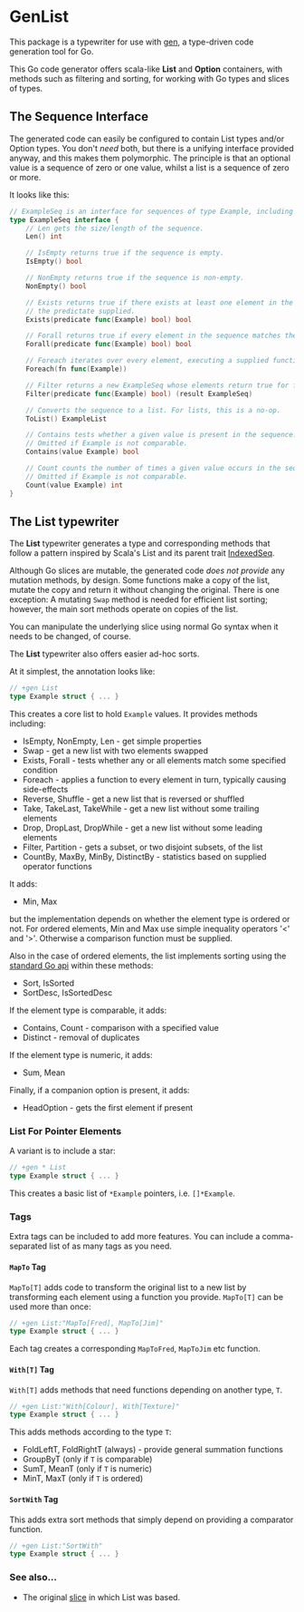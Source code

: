 # GenList

This package is a typewriter for use with [gen](https://github.com/clipperhouse/gen), a type-driven code generation tool for Go.

This Go code generator offers scala-like **List** and **Option** containers, with methods such as filtering and sorting,
for working with Go types and slices of types.

## The Sequence Interface

The generated code can easily be configured to contain List types and/or Option types. You don't *need* both, but
there is a unifying interface provided anyway, and this makes them polymorphic. The principle is that an optional
value is a sequence of zero or one value, whilst a list is a sequence of zero or more. 

It looks like this:

```go
// ExampleSeq is an interface for sequences of type Example, including lists and options (where present).
type ExampleSeq interface {
	// Len gets the size/length of the sequence.
	Len() int

	// IsEmpty returns true if the sequence is empty.
	IsEmpty() bool

	// NonEmpty returns true if the sequence is non-empty.
	NonEmpty() bool

	// Exists returns true if there exists at least one element in the sequence that matches
	// the predictate supplied.
	Exists(predicate func(Example) bool) bool

	// Forall returns true if every element in the sequence matches the predictate supplied.
	Forall(predicate func(Example) bool) bool

	// Foreach iterates over every element, executing a supplied function against each.
	Foreach(fn func(Example))

	// Filter returns a new ExampleSeq whose elements return true for func.
	Filter(predicate func(Example) bool) (result ExampleSeq)

	// Converts the sequence to a list. For lists, this is a no-op.
	ToList() ExampleList

	// Contains tests whether a given value is present in the sequence.
	// Omitted if Example is not comparable.
	Contains(value Example) bool

	// Count counts the number of times a given value occurs in the sequence.
	// Omitted if Example is not comparable.
	Count(value Example) int
}
```

## The List typewriter

The **List** typewriter generates a type and corresponding methods that follow a pattern inspired by Scala's List and
its parent trait [IndexedSeq](http://www.scala-lang.org/api/2.11.7/#scala.collection.IndexedSeq).

Although Go slices are mutable, the generated code *does not provide* any mutation methods, by design. Some functions
make a copy of the list, mutate the copy and return it without changing the original. There is one exception:
A mutating `Swap` method is needed for efficient list sorting; however, the main sort methods operate on copies
of the list.

You can manipulate the underlying slice using normal Go syntax when it needs to be changed, of course.

The **List** typewriter also offers easier ad-hoc sorts.

At it simplest, the annotation looks like:

````go
// +gen List
type Example struct { ... }
````

This creates a core list to hold `Example` values. It provides methods including:

 * IsEmpty, NonEmpty, Len - get simple properties
 * Swap - get a new list with two elements swapped
 * Exists, Forall - tests whether any or all elements match some specified condition
 * Foreach - applies a function to every element in turn, typically causing side-effects
 * Reverse, Shuffle - get a new list that is reversed or shuffled
 * Take, TakeLast, TakeWhile - get a new list without some trailing elements
 * Drop, DropLast, DropWhile - get a new list without some leading elements
 * Filter, Partition - gets a subset, or two disjoint subsets, of the list
 * CountBy, MaxBy, MinBy, DistinctBy - statistics based on supplied operator functions

It adds:

 * Min, Max

but the implementation depends on whether the element type is ordered or not. For ordered elements, Min and Max use
simple inequality operators '<' and '>'. Otherwise a comparison function must be supplied.

Also in the case of ordered elements, the list implements sorting using the [standard Go api](https://golang.org/pkg/sort/)
within these methods:

* Sort, IsSorted
* SortDesc, IsSortedDesc

If the element type is comparable, it adds:

 * Contains, Count - comparison with a specified value
 * Distinct - removal of duplicates

If the element type is numeric, it adds:

 * Sum, Mean

Finally, if a companion option is present, it adds:

 * HeadOption - gets the first element if present

### List For Pointer Elements

A variant is to include a star:

````go
// +gen * List
type Example struct { ... }
````

This creates a basic list of `*Example` pointers, i.e. `[]*Example`.

### Tags

Extra tags can be included to add more features. You can include a comma-separated list of as many tags as you need.

#### `MapTo` Tag

`MapTo[T]` adds code to transform the original list to a new 
list by transforming each element using a function you provide. `MapTo[T]` can be used more than once: 

````go
// +gen List:"MapTo[Fred], MapTo[Jim]"
type Example struct { ... }
````

Each tag creates a corresponding `MapToFred`, `MapToJim` etc function.

#### `With[T]` Tag

`With[T]` adds methods that need functions depending on another type, `T`.

````go
// +gen List:"With[Colour], With[Texture]"
type Example struct { ... }
````

This adds methods according to the type `T`:

 * FoldLeftT, FoldRightT (always) - provide general summation functions
 * GroupByT (only if `T` is comparable)
 * SumT, MeanT (only if `T` is numeric)
 * MinT, MaxT (only if `T` is ordered)

#### `SortWith` Tag

This adds extra sort methods that simply depend on providing a comparator function.

````go
// +gen List:"SortWith"
type Example struct { ... }
````


### See also...

* The original [slice](https://clipperhouse.github.io/gen/slice/) in which List was based.
